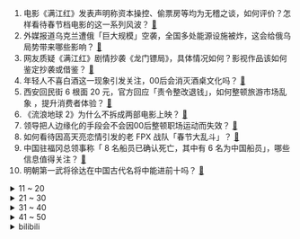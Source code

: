 1. 电影《满江红》发表声明称资本操控、偷票房等均为无稽之谈，如何评价？怎样看待春节档电影的这一系列风波？ [:link:](https://www.zhihu.com/question/580641032)
2. 外媒报道乌克兰遭俄「巨大规模」空袭，全国多处能源设施被炸，这会给俄乌局势带来哪些影响？ [:link:](https://www.zhihu.com/question/580650617)
3. 网友质疑《满江红》剧情抄袭《龙门镖局》，具体情况如何？影视作品该如何鉴定抄袭或借鉴？ [:link:](https://www.zhihu.com/question/580632744)
4. 年轻人不喜白酒这一现象引发关注，00后会消灭酒桌文化吗？ [:link:](https://www.zhihu.com/question/578288539)
5. 西安回民街 6 根面 20 元，官方回应「责令整改退钱」，如何整顿旅游市场乱象 ，提升消费者体验？ [:link:](https://www.zhihu.com/question/580642792)
6. 《流浪地球 2》为什么不拆成两部电影上映？ [:link:](https://www.zhihu.com/question/580596807)
7. 领导把人边缘化的手段会不会因00后整顿职场运动而失效？ [:link:](https://www.zhihu.com/question/573763637)
8. 如何看待因高天亮恋情引发的老 FPX 战队「春节大乱斗」？ [:link:](https://www.zhihu.com/question/580657510)
9. 中国驻福冈总领事称「 8 名船员已确认死亡，其中有 6 名为中国船员」，哪些信息值得关注？ [:link:](https://www.zhihu.com/question/580624899)
10. 明朝第一武将徐达在中国古代名将中能进前十吗？ [:link:](https://www.zhihu.com/question/40523319)
<details>
<summary>11 ~ 20</summary>

11. 你珍藏了哪些绝版的或市面上已经难以买到的书？ [:link:](https://www.zhihu.com/question/19560612)
12. 以现阶段的科技水平，可以实现《流浪地球2》中的同声传译吗？ [:link:](https://www.zhihu.com/question/580189928)
13. 《流浪地球 2》前面和中间的部分真的不无聊吗？ [:link:](https://www.zhihu.com/question/580083615)
14. 飞机上可以要第二份飞机餐吗？ [:link:](https://www.zhihu.com/question/290460008)
15. 佩斯科夫回应「末日时钟被拨快」时称，「局势令人担忧，没有缓和迹象」，如何解读？ [:link:](https://www.zhihu.com/question/580624681)
16. 《狂飙》中高启盛是一个什么样的人？他更爱他哥哥还是他自己？ [:link:](https://www.zhihu.com/question/580583734)
17. 猫养不熟，是真的吗？ [:link:](https://www.zhihu.com/question/436007843)
18. 经济学里说的“租”是什么概念？ [:link:](https://www.zhihu.com/question/575376537)
19. 美国学生用 ChatGPT 写论文拿下全班最高分，如何看待这一行为？ChatGPT 会颠覆教育系统吗？ [:link:](https://www.zhihu.com/question/580642633)
20. 你认为春节有哪些习俗属于糟粕，让你来设计春节年俗，你会怎么做？ [:link:](https://www.zhihu.com/question/579244219)
</details>
<details>
<summary>21 ~ 30</summary>

21. 如何评价剧版《三体》第 14 集？ [:link:](https://www.zhihu.com/question/580088552)
22. 女子花 380 元买苹果树带回家，不料发现竟可拆卸，网友评「这样能随时更换水果品种」，如何看待此事？ [:link:](https://www.zhihu.com/question/579627808)
23. 女子回山东婆家过年，称有客来不被允许上桌吃饭，如何看待这种习俗？ [:link:](https://www.zhihu.com/question/579775482)
24. 如何评价刘德华在《流浪地球 2》中的演技？ [:link:](https://www.zhihu.com/question/579999384)
25. 春节就快过完了，充电器一拔许多人就和「浪浪山」道别了，离家是一种怎样的心情？你有哪些话还没来得及说？ [:link:](https://www.zhihu.com/question/580635994)
26. 为什么《流浪地球 2》里面的密码串是用较长的数字串增加复杂度，而不使用多种字符？ [:link:](https://www.zhihu.com/question/580233821)
27. 金庸小说里小龙女为啥要睡绳子上？ [:link:](https://www.zhihu.com/question/573236106)
28. 男朋友给我的备注是高达的角色“琪琪•安达鲁西亚”，这是什么意思？ [:link:](https://www.zhihu.com/question/567997977)
29. 俄称美若援乌主战坦克将是对俄挑衅，这其中透露了哪些信息？ [:link:](https://www.zhihu.com/question/580501148)
30. 有什么比较有质感的呢子大衣推荐? [:link:](https://www.zhihu.com/question/64487482)
</details>
<details>
<summary>31 ~ 40</summary>

31. 黑鲨手机倒闭，电竞手机是不是终将被走向没落？ [:link:](https://www.zhihu.com/question/578253153)
32. 空气悬挂为什么难以下放? [:link:](https://www.zhihu.com/question/563359052)
33. Prompt Tuning 相比于 Fine Tuning 在哪些场景下表现更好？ [:link:](https://www.zhihu.com/question/504324484)
34. 无聊时可以做些什么？ [:link:](https://www.zhihu.com/question/20416111)
35. 钱真的会让人快乐吗？ [:link:](https://www.zhihu.com/question/574804182)
36. 《流浪地球 2》海外开分 80%、观众喜爱度达 93%，这一成绩是否能说明中国科幻片走出国门了？ [:link:](https://www.zhihu.com/question/580423006)
37. 普通人应该知道哪些法律常识？ [:link:](https://www.zhihu.com/question/19844498)
38. 电视剧《狂飙》第 26-27 集拍得怎么样？有哪些值得关注的剧情点？ [:link:](https://www.zhihu.com/question/580647719)
39. 学者称「要提防日美合谋对付中国，日本当前既有冲动更有行动」，如何解读？ [:link:](https://www.zhihu.com/question/579778614)
40. 英国一跨性别女性因作为男性时强奸两名女性获罪，将被送往女子监狱，如何看待此事？这一做法是否合适？ [:link:](https://www.zhihu.com/question/580487434)
</details>
<details>
<summary>41 ~ 50</summary>

41. 从学生的C/C++水平，到生产环境水平，有什么好的建议？ [:link:](https://www.zhihu.com/question/267539869)
42. 历史上有没有什么战术上的胜利扭转战略态势的例子？ [:link:](https://www.zhihu.com/question/449058555)
43. 如果《流浪地球》一直拍下去，拍成系列电影，会不会成为中国版的「星球大战」? [:link:](https://www.zhihu.com/question/580144475)
44. 电影《中国乒乓》称因宣发失误改期 2 月 17 日正式公映，如何评价这一片方行为？ [:link:](https://www.zhihu.com/question/580508727)
45. 22-23 赛季 NBA 76 人 137:133 力克篮网迎 6 连胜，如何评价这场比赛？ [:link:](https://www.zhihu.com/question/580536713)
46. 一想到马上就要上班了，心里很烦躁怎么办？ [:link:](https://www.zhihu.com/question/580467347)
47. 极其容易受别人的影响，很在乎别人的看法，很多事情都违背了自己的内心怎么办？ [:link:](https://www.zhihu.com/question/20004141)
48. 今年毕业但还没找到工作， 春节爸妈一直问我将来打算我压力很大怎么办？ [:link:](https://www.zhihu.com/question/579004695)
49. 你见过最浪漫的诗句是什么？ [:link:](https://www.zhihu.com/question/579046773)
50. 游戏上公认的佳作有哪些？ [:link:](https://www.zhihu.com/question/472469837)
</details><details>
<summary>bilibili</summary>

1. 史上最离谱随机挑战！我们居然随机到去找邓超蹭饭！！！【第八期】 [:link:](//www.bilibili.com/video/BV1mx4y1M7m8)
2. 离谱！强行寄生在朋友家一周，他们回来后家里变成了... [:link:](//www.bilibili.com/video/BV11R4y187Np)
3. 送完这个礼物，他再也没有回过我消息…… [:link:](//www.bilibili.com/video/BV1NG4y1Q7Lz)
4. 今年不一样的年夜饭！ [:link:](//www.bilibili.com/video/BV1eA411k7eb)
5. 脸不疼？硬撑罢了！2022年度动画打脸大总结！【泛式】 [:link:](//www.bilibili.com/video/BV1QM411q73e)
6. 《崩坏：星穹铁道》跃迁PV：「太空喜剧」 [:link:](//www.bilibili.com/video/BV1fA411R7pq)
7. 快拿这个视频去诈骗你们化学老师 [:link:](//www.bilibili.com/video/BV1nG4y197jd)
8. 它，今年春节档最“奇怪”的电影？ [:link:](//www.bilibili.com/video/BV1u84y177ui)
9. 《原神》「流光拾遗之旅」——仙闻篇·木版年画 [:link:](//www.bilibili.com/video/BV11R4y187kj)
10. 【TF家族】2023新年音乐会《瞬间》（舞台篇） [:link:](//www.bilibili.com/video/BV1hY4y1o7SL)
<details>
<summary>11 ~ 20</summary>

11. 现在的小孩子到底有什么烦恼啊 [:link:](//www.bilibili.com/video/BV1mP4y1z78e)
12. “一开始很搞笑很可爱，但最后绷不住了” [:link:](//www.bilibili.com/video/BV1sM411q7Er)
13. 深度解析《流浪地球2》这是中国科幻迈向世界的一大步！ [:link:](//www.bilibili.com/video/BV1X8411w7mJ)
14. 有多少人注意到：他嘴角有根本擦不干净的血迹 [:link:](//www.bilibili.com/video/BV1S3411R7CC)
15. 《重生之我在云轩做花魁》1—11集无回顾合集 [:link:](//www.bilibili.com/video/BV1GG4y197TB)
16. 在非洲打赌能刷新什么记录？【小约翰】 [:link:](//www.bilibili.com/video/BV1A8411w723)
17. MC开局1像素，升级就会提高画质！最终超真实！ [:link:](//www.bilibili.com/video/BV1J24y1a7bG)
18. 【原神】抽奖送你满命胡桃和满命夜兰，请查收你的新年礼物！ [:link:](//www.bilibili.com/video/BV1nv4y1k7KM)
19. 疾 速 地 球 [:link:](//www.bilibili.com/video/BV1RG4y1D7bQ)
20. 顺手牵羊之学以致用 [:link:](//www.bilibili.com/video/BV1HT411f7Pr)
</details>
<details>
<summary>21 ~ 30</summary>

21. 怎样在游戏里分辨中国狙击手？ [:link:](//www.bilibili.com/video/BV1SD4y1n7su)
22. 耗时3天给德国室友炖了一盅佛跳墙, 他大受震撼 [:link:](//www.bilibili.com/video/BV1Dx4y1M7ky)
23. 库克帮雷军清库存？红米10A抵3000？我来试试！！ [:link:](//www.bilibili.com/video/BV1xv4y1k7YS)
24. 耗费心血还原西游记里孙悟空所做的乌金丹！吃的一刻我沉默了… [:link:](//www.bilibili.com/video/BV1YG4y1F7mD)
25. 满配唐僧误入大观园 [:link:](//www.bilibili.com/video/BV13841137WS)
26. 冬季骑行东北，遭遇寒潮手指意外骨折，零下35度在破房子里睡了一夜 [:link:](//www.bilibili.com/video/BV1vT411f7Qg)
27. 约 尔 蹦 迪，但 是 竖 屏 ！❤️【咬人猫】 [:link:](//www.bilibili.com/video/BV1GR4y1h7M8)
28. 向世界说“不”，一票否决权究竟有多香？ [:link:](//www.bilibili.com/video/BV18G4y1w7eL)
29. 接受粉丝挑战的第129天 烟花盛宴！ [:link:](//www.bilibili.com/video/BV1eA411k7FF)
30. 你小子必须发财听到没 [:link:](//www.bilibili.com/video/BV1KR4y1Y7JT)
</details>
<details>
<summary>31 ~ 40</summary>

31. 【全网最完整】小胖挑战九转大肠 评委尝后咬牙切齿 小胖高呼“值了” [:link:](//www.bilibili.com/video/BV15T411f7WE)
32. 零下-53℃？漠河极寒风冷，感受国内最低温的力量！【科技达】 [:link:](//www.bilibili.com/video/BV11Y4y1d7vq)
33. “郝郝反思”一下，春晚小品《坑》到底坑了谁？ [:link:](//www.bilibili.com/video/BV19P4y1z7Ro)
34. 我是如何从一名建筑工人成为百万粉丝UP主的？【读评论】 [:link:](//www.bilibili.com/video/BV1Sv4y1C7Ea)
35. 超豪华中式国宴年夜饭震惊芬兰家人一整年！十八道菜彻底撑晕在现场！新汉服狂拍照停不下来！芬兰家人各展神通上演联欢晚会！ [:link:](//www.bilibili.com/video/BV1Jv4y1k7Fq)
36. 毫无底线！试玩盗版地铁跑酷，建议下架！ [:link:](//www.bilibili.com/video/BV1m34y1Z7ET)
37. 《对接の小曲》(官方版本） [:link:](//www.bilibili.com/video/BV1Q34y1Z7Hg)
38. 朋友第一次演大佐，结果他不像演的！ [:link:](//www.bilibili.com/video/BV1xA411k7EW)
39. 把鸵鸟蛋做成咸蛋味道究竟如何？看着还是溏心的！ [:link:](//www.bilibili.com/video/BV1bd4y1W7Xh)
40. 旅行者：祝你新年好运来啊啊啊啊啊啊！！！ [:link:](//www.bilibili.com/video/BV14K411k7rx)
</details>
<details>
<summary>41 ~ 50</summary>

41. 【奇响天外】【十四人合唱】《一梦千宵》原神翻唱 [:link:](//www.bilibili.com/video/BV1x24y1a7LB)
42. 当年男演员没削尖下巴，也没把自己饿成瘦猴子 [:link:](//www.bilibili.com/video/BV1sT411f7PN)
43. 《初见照相馆》是全宇宙最好的小品！暗含15个无人发现的惊人细节！ [:link:](//www.bilibili.com/video/BV1vs4y147nd)
44. "他死在了最爱我的那一天，遗愿是让我永远忘记他" [:link:](//www.bilibili.com/video/BV1c24y1r73F)
45. 城 市 中 央 [:link:](//www.bilibili.com/video/BV1Dx4y1M7sY)
46. 上海京彩火锅半自助，9分钟加长版，全程高能！服务员剥虾剥到手抽筋！ [:link:](//www.bilibili.com/video/BV1JG4y1Q7zf)
47. 起床战争，但每个队伍随机一个玩家创造! [:link:](//www.bilibili.com/video/BV1g84y177pY)
48. 越是没有武器，越要变得强大！ [:link:](//www.bilibili.com/video/BV17x4y1M79L)
49. 喜欢2022的每个瞬间，2023年接好运！ [:link:](//www.bilibili.com/video/BV1P8411w7Yf)
50. 笑死我了，我妈过年抓到我爸“出轨”，王者荣耀应该对这件事负全责 [:link:](//www.bilibili.com/video/BV1Yy4y1d7wn)
</details>
<details>
<summary>51 ~ 60</summary>

51. 【假装讲电影】男人时间循环！被困婚礼当天！彻底解放天性！和伴娘玩嗨了！ [:link:](//www.bilibili.com/video/BV1q3411R7pL)
52. 《花开忘忧》动画版MV [:link:](//www.bilibili.com/video/BV17d4y1W7AQ)
53. 【明日方舟】“登临意”WB-EX1~8平民全关卡低配攻略（含突袭）！操作轻松+语音详解的愉悦攻略！《明日方舟》|魔法Zc目录 [:link:](//www.bilibili.com/video/BV1s3411R7pm)
54. 860万粉丝UP主开什么车？中国BOY又又换车了！ [:link:](//www.bilibili.com/video/BV1SY4y1Z7AG)
55. 赔偿一百万！神庙逃亡为何沦为坑钱烂作？ [:link:](//www.bilibili.com/video/BV1qM411t7qN)
56. 是兔年，但拿鸡整活...... [:link:](//www.bilibili.com/video/BV1vx4y1M7db)
57. 欧洲超万人聚集，只为来过中国年，场面吓人！ [:link:](//www.bilibili.com/video/BV1ns4y147Hc)
58. 《太想火就把所有流量密码全塞进一个视频了》 [:link:](//www.bilibili.com/video/BV1kY4y1d7xT)
59. 当熊妈妈第一次当妈妈……虽然手忙脚乱但依然能感受到爱意满满呀～ [:link:](//www.bilibili.com/video/BV1CR4y1a7Qp)
60. “没有人带你看烟花的话 我带你看”、 [:link:](//www.bilibili.com/video/BV19G4y1F74j)
</details>
<details>
<summary>61 ~ 70</summary>

61. 一盘摆成画的菜要多少钱？九吃帝王蟹，还要吞下传世名画【凭啥这么贵ep51-蟹仙画宴】 [:link:](//www.bilibili.com/video/BV19y4y1R7ry)
62. 俩江西帅小伙品尝爆辣美食，吃的过瘾聊的尽兴！ [:link:](//www.bilibili.com/video/BV1nY4y1o7Dn)
63. 30岁小伙住在40元旅馆过年，第一次吃麦当劳汉堡 [:link:](//www.bilibili.com/video/BV1BY4y1d7nC)
64. 农耕岷族 我的世界永恒的MC生存 二周目EP7 [:link:](//www.bilibili.com/video/BV1934y1Z7GG)
65. 两分钟看完流浪地球2（含剧透，慎点！） [:link:](//www.bilibili.com/video/BV14x4y1M7Bs)
66. 救命! 是妈之恶魔 [:link:](//www.bilibili.com/video/BV1K84y177Am)
67. 【散人】国产民俗恐怖《阿姐鼓》拯救姐姐 搞笑之旅（已更新至P3） [:link:](//www.bilibili.com/video/BV14v4y1k7zB)
68. 销冠大年初五才回老家，回家的路上还是没忍住啊。。。 [:link:](//www.bilibili.com/video/BV1bv4y1k75m)
69. 这款8年前的游戏放在21世纪确实有点早了 [:link:](//www.bilibili.com/video/BV18Y411X7wJ)
70. 2023我的世界拜年纪 [:link:](//www.bilibili.com/video/BV1a24y167fo)
</details>
<details>
<summary>71 ~ 80</summary>

71. 【罗翔】8岁以上压岁钱可以自己处置？小孩子打赏主播后还能追回吗？ [:link:](//www.bilibili.com/video/BV1PT411y7RU)
72. 两个人，两台电脑怀着梦想海骇阔工作室成立了！！！ [:link:](//www.bilibili.com/video/BV1mK411k7Yu)
73. 制作“二踢脚”伴侣 [:link:](//www.bilibili.com/video/BV1RG4y1X736)
74. 【原神】降魔大圣魈悟空 [:link:](//www.bilibili.com/video/BV1Xv4y1r7Ff)
75. “感动狗熊岭十大人物：熊妈妈” [:link:](//www.bilibili.com/video/BV1Gv4y1k7nx)
76. 我被黑了！！！洗不清了 [:link:](//www.bilibili.com/video/BV1bT411y7vi)
77. “过年亲戚问混的怎么了，就给他看这个视频！” [:link:](//www.bilibili.com/video/BV1dG4y1X7M5)
78. 最后的星期一 [:link:](//www.bilibili.com/video/BV1ET411y7Lc)
79. 我写了一年，您能听一分钟吗？ [:link:](//www.bilibili.com/video/BV1RY4y1d7Pt)
80. MC当玩家可以画任何生物？ [:link:](//www.bilibili.com/video/BV1fd4y1p7Cc)
</details>
<details>
<summary>81 ~ 90</summary>

81. 用10个月时间，亲手种一朵棉花是什么体验？ [:link:](//www.bilibili.com/video/BV1E8411P7qa)
82. 视唱练耳 [:link:](//www.bilibili.com/video/BV1Vs4y147GW)
83. 【黑胶完整】“带来这首「我（你）不配」” [:link:](//www.bilibili.com/video/BV1qY4y1o7F1)
84. 这就吹爆了？大胆开麦锐评《满江红》以及易烊千玺演技！ [:link:](//www.bilibili.com/video/BV1yY4y1o78y)
85. 按照观众描述画美少女 [:link:](//www.bilibili.com/video/BV1Mv4y1y7M6)
86. 【超级小桀】我给小区做的wifi覆盖完成啦 [:link:](//www.bilibili.com/video/BV17d4y1W7JE)
87. 有两把刷子，但没毛【Theshy的奇妙冒险06】 [:link:](//www.bilibili.com/video/BV1RP4y1z7QC)
88. 花2000块买台车！可以环游中国？ [:link:](//www.bilibili.com/video/BV1K8411A7q4)
89. 【桃大】满江红：吹爆了？巅峰神作？票房第一？我的真实评价：优缺点非常明显的春节档拼盘电影，可看可不看的一次性消费品！ [:link:](//www.bilibili.com/video/BV1aT411f7vK)
90. “小土狗就是最可爱的！” [:link:](//www.bilibili.com/video/BV1hY4y1o7Zw)
</details>
<details>
<summary>91 ~ 100</summary>

91. 厨师长教你：“原味肥肠”的川味酒香做法，爽脆滑嫩，香味十足 [:link:](//www.bilibili.com/video/BV1GT411f71i)
92. 「明日方舟」我准备了三年的时间，只为这一刻——一次性!精二两百个干员! [:link:](//www.bilibili.com/video/BV1ny4y1d7EV)
93. 超详细！70分钟带你看完璃月数千年的历史【原神编年史14/璃月年度总结篇】 [:link:](//www.bilibili.com/video/BV17M411q7E6)
94. 直升机能够飞起来，没有想那么简单，三分钟从原理到实操讲解 [:link:](//www.bilibili.com/video/BV1RG4y1X7cR)
95. 残忍凶手用刀猛割大动脉，但自己的身体却一点都不沾死者的血！ [:link:](//www.bilibili.com/video/BV1gT411f7fS)
96. 去网吧玩别人机器 [:link:](//www.bilibili.com/video/BV1dR4y1876N)
97. 10年9部，《熊出没》越看越想哭…… [:link:](//www.bilibili.com/video/BV1mG4y1D7UT)
98. 一片香肠破坏安保系统 [:link:](//www.bilibili.com/video/BV1dT41117Gv)
99. 高科技声波清洗骷髅钻石饰品一秒告诉你它有多脏 [:link:](//www.bilibili.com/video/BV16v4y1r7DC)
100. 炸裂伏笔！《流浪地球2》的第四条故事线-主角550W-M0SS [:link:](//www.bilibili.com/video/BV1h24y1r7Kh)
</details></details>